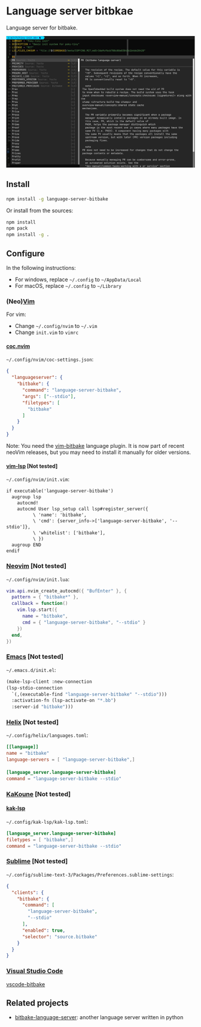 # Language server bitbkae

Language server for bitbake.

![screenshot](doc/neovim-completion.jpg)

## Install

```sh
npm install -g language-server-bitbake
```

Or install from the sources:

```sh
npm install
npm pack
npm install -g .
```

## Configure

In the following instructions:

- For windows, replace `~/.config` to `~/AppData/Local`
- For macOS, replace `~/.config` to `~/Library`

### (Neo)[Vim](https://www.vim.org)

For vim:

- Change `~/.config/nvim` to `~/.vim`
- Change `init.vim` to `vimrc`

#### [coc.nvim](https://github.com/neoclide/coc.nvim)

`~/.config/nvim/coc-settings.json`:

```json
{
  "languageserver": {
    "bitbake": {
      "command": "language-server-bitbake",
      "args": ["--stdio"],
      "filetypes": [
        "bitbake"
      ]
    }
  }
}
```

Note: You need the [vim-bitbake](https://github.com/kergoth/vim-bitbake)
language plugin. It is now part of recent neoVim releases, but you may need to
install it manually for older versions.

#### [vim-lsp](https://github.com/prabirshrestha/vim-lsp) [Not tested]

`~/.config/nvim/init.vim`:

```vim
if executable('language-server-bitbake')
  augroup lsp
    autocmd!
    autocmd User lsp_setup call lsp#register_server({
          \ 'name': 'bitbake',
          \ 'cmd': {server_info->['language-server-bitbake', '--stdio']},
          \ 'whitelist': ['bitbake'],
          \ })
  augroup END
endif
```

### [Neovim](https://neovim.io) [Not tested]

`~/.config/nvim/init.lua`:

```lua
vim.api.nvim_create_autocmd({ "BufEnter" }, {
  pattern = { "bitbake*" },
  callback = function()
    vim.lsp.start({
      name = "bitbake",
      cmd = { "language-server-bitbake", "--stdio" }
    })
  end,
})
```

### [Emacs](https://www.gnu.org/software/emacs) [Not tested]

`~/.emacs.d/init.el`:

```lisp
(make-lsp-client :new-connection
(lsp-stdio-connection
  `(,(executable-find "language-server-bitbake" "--stdio")))
  :activation-fn (lsp-activate-on "*.bb")
  :server-id "bitbake")))
```

### [Helix](https://helix-editor.com/) [Not tested]

`~/.config/helix/languages.toml`:

```toml
[[language]]
name = "bitbake"
language-servers = [ "language-server-bitbake",]

[language_server.language-server-bitbake]
command = "language-server-bitbake --stdio"
```

### [KaKoune](https://kakoune.org/) [Not tested]

#### [kak-lsp](https://github.com/kak-lsp/kak-lsp)

`~/.config/kak-lsp/kak-lsp.toml`:

```toml
[language_server.language-server-bitbake]
filetypes = [ "bitbake",]
command = "language-server-bitbake --stdio"
```

### [Sublime](https://www.sublimetext.com) [Not tested]

`~/.config/sublime-text-3/Packages/Preferences.sublime-settings`:

```json
{
  "clients": {
    "bitbake": {
      "command": [
        "language-server-bitbake",
        "--stdio"
      ],
      "enabled": true,
      "selector": "source.bitbake"
    }
  }
}
```

### [Visual Studio Code](https://code.visualstudio.com/)

[vscode-bitbake](https://github.com/yoctoproject/vscode-bitbake)

## Related projects

- [bitbake-language-server](https://github.com/Freed-Wu/bitbake-language-server/):
  another language server written in python
